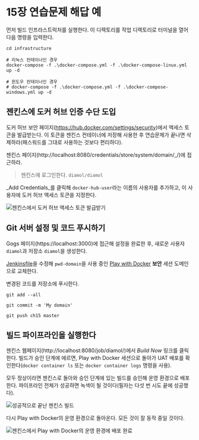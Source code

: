 # 15장 연습문제 해답 예

먼저 빌드 인프라스트럭처를 실행한다. 이 디렉토리를 작업 디렉토리로 터미널을 열어 다음 명령을 입력한다.

```
cd infrastructure

# 리눅스 컨테이너인 경우
docker-compose -f .\docker-compose.yml -f .\docker-compose-linux.yml up -d

# 윈도우 컨테이너인 경우
# docker-compose -f .\docker-compose.yml -f .\docker-compose-windows.yml up -d
```

## 젠킨스에 도커 허브 인증 수단 도입

도커 허브 보안 페이지(https://hub.docker.com/settings/security)에서 액세스 토큰을 발급받는다. 이 토큰을 젠킨스 컨테이너에 저장해 사용한 후 연습문제가 끝나면 삭제하라(패스워드를 그대로 사용하는 것보다 편리하다).

젠킨스 페이지(http://localhost:8080/credentials/store/system/domain/_/)에 접근하라.

> 젠킨스에 로그인한다. `diamol/diamol`

_Add Credentials_를 클릭해 `docker-hub-user`라는 이름의 사용자를 추가하고, 이 사용자에 도커 허브 액세스 토큰을 지정한다.

![젠킨스에서 도커 허브 액세스 토큰 발급받기](img/jenkins-new-cred.png)

## Git 서버 설정 및 코드 푸시하기

Gogs 페이지(https://localhost:3000)에 접근해 설정을 완료한 후, 새로운 사용자 `diamol`과 저장소 `diamol`을 생성한다.

[Jenkinsfile](./Jenkinsfile)을 수정해 `pwd-domain`을 사용 중인 [Play with Docker](https://labs.play-with-docker.com) **보안** 세션 도메인으로 교체한다.

변경된 코드를 저장소에 푸시한다.

```
git add --all

git commit -m 'My domain'

git push ch15 master
```

## 빌드 파이프라인을 실행한다

젠킨스 웹페이지(http://localhost:8080/job/diamol/)에서 _Build Now_ 링크를 클릭한다. 빌드가 승인 단계에 에르면, Play with Docker 세션으로 돌아가 UAT 배포를 확인한다(`docker container ls` 또는 `docker container logs` 명령을 사용).

모두 정상이라면 젠킨스로 돌아와 승인 단계에 있는 빌드를 승인해 운영 환경으로 배포한다. 파이프라인 전체가 성공하면 녹색이 될 것이다(필자는 다섯 번 시도 끝에 성공했다).

![성공적으로 끝난 젠킨스 빌드](img/jenkins-success.png)

다시 Play with Docker의 운영 환경으로 돌아온다. 모든 것이 잘 동작 중일 것이다.

![젠킨스에서 Play with Docker의 운영 환경에 배포 완료](img/pwd-all-good.png)
